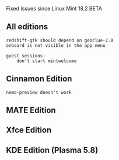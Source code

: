 Fixed Issues since Linux Mint 18.2 BETA

All editions
------------
    redshift-gtk should depend on geoclue-2.0
    onboard is not visible in the app menu

    guest sessions:
        don't start mintwelcome

Cinnamon Edition
----------------
    nemo-preview doesn't work


MATE Edition
------------


Xfce Edition
------------


KDE Edition (Plasma 5.8)
------------------------
